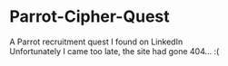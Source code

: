 # Parrot-Cipher-Quest
A Parrot recruitment quest I found on LinkedIn <br>
Unfortunately I came too late, the site had gone 404... :(
